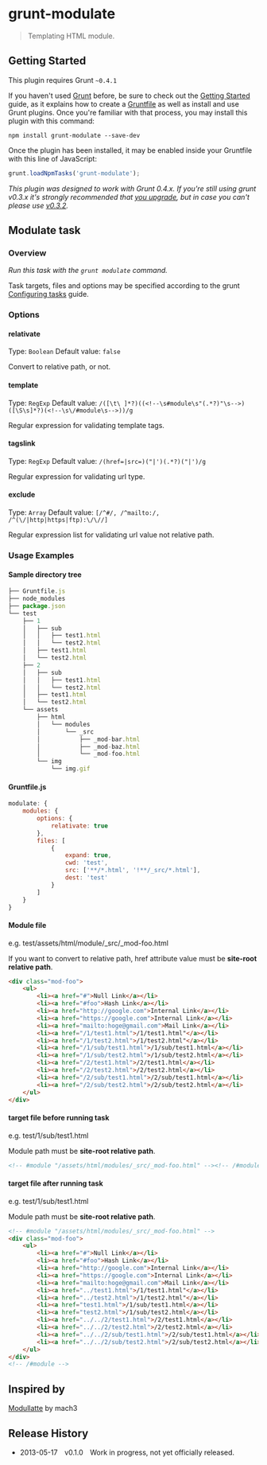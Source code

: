 # grunt-modulate

> Templating HTML module.

## Getting Started

This plugin requires Grunt `~0.4.1`

If you haven't used [Grunt](http://gruntjs.com/) before, be sure to check out the [Getting Started](http://gruntjs.com/getting-started) guide, as it explains how to create a [Gruntfile](http://gruntjs.com/sample-gruntfile) as well as install and use Grunt plugins. Once you're familiar with that process, you may install this plugin with this command:

```shell
npm install grunt-modulate --save-dev
```

Once the plugin has been installed, it may be enabled inside your Gruntfile with this line of JavaScript:

```js
grunt.loadNpmTasks('grunt-modulate');
```

*This plugin was designed to work with Grunt 0.4.x. If you're still using grunt v0.3.x it's strongly recommended that [you upgrade](http://gruntjs.com/upgrading-from-0.3-to-0.4), but in case you can't please use [v0.3.2](https://github.com/gruntjs/grunt-contrib-less/tree/grunt-0.3-stable).*

## Modulate task

### Overview

_Run this task with the `grunt modulate` command._

Task targets, files and options may be specified according to the grunt [Configuring tasks](http://gruntjs.com/configuring-tasks) guide.

### Options

#### relativate
Type: `Boolean`
Default value: `false`

Convert to relative path, or not.

#### template
Type: `RegExp`
Default value: `/([\t\ ]*?)((<!--\s#module\s"(.*?)"\s-->)([\S\s]*?)(<!--\s\/#module\s-->))/g`

Regular expression for validating template tags.

#### tagslink
Type: `RegExp`
Default value: `/(href=|src=)("|')(.*?)("|')/g`

Regular expression for validating url type.

#### exclude
Type: `Array`
Default value: `[/^#/, /^mailto:/, /^(\/|http|https|ftp):\/\//]`

Regular expression list for validating url value not relative path.

### Usage Examples

#### Sample directory tree

```js
├── Gruntfile.js
├── node_modules
├── package.json
└── test
    ├── 1
    │   ├── sub
    │   │   ├── test1.html
    │   │   └── test2.html
    │   ├── test1.html
    │   └── test2.html
    ├── 2
    │   ├── sub
    │   │   ├── test1.html
    │   │   └── test2.html
    │   ├── test1.html
    │   └── test2.html
    └── assets
        ├── html
        │   └── modules
        │       └── _src
        │           ├── _mod-bar.html
        │           ├── _mod-baz.html
        │           └── _mod-foo.html
        └── img
            └── img.gif
```

#### Gruntfile.js

```js
modulate: {
	modules: {
		options: {
			relativate: true
		},
		files: [
			{
				expand: true,
				cwd: 'test',
				src: ['**/*.html', '!**/_src/*.html'],
				dest: 'test'
			}
		]
	}
}
```

#### Module file

e.g. test/assets/html/module/_src/_mod-foo.html

If you want to convert to relative path, href attribute value must be **site-root relative path**.

```html
<div class="mod-foo">
	<ul>
		<li><a href="#">Null Link</a></li>
		<li><a href="#foo">Hash Link</a></li>
		<li><a href="http://google.com">Internal Link</a></li>
		<li><a href="https://google.com">Internal Link</a></li>
		<li><a href="mailto:hoge@gmail.com">Mail Link</a></li>
		<li><a href="/1/test1.html">/1/test1.html"</a></li>
		<li><a href="/1/test2.html">/1/test2.html"</a></li>
		<li><a href="/1/sub/test1.html">/1/sub/test1.html</a></li>
		<li><a href="/1/sub/test2.html">/1/sub/test2.html</a></li>
		<li><a href="/2/test1.html">/2/test1.html</a></li>
		<li><a href="/2/test2.html">/2/test2.html</a></li>
		<li><a href="/2/sub/test1.html">/2/sub/test1.html</a></li>
		<li><a href="/2/sub/test2.html">/2/sub/test2.html</a></li>
	</ul>
</div>
```

#### target file before running task

e.g. test/1/sub/test1.html

Module path must be **site-root relative path**.

```html
<!-- #module "/assets/html/modules/_src/_mod-foo.html" --><!-- /#module -->
```

#### target file after running task

e.g. test/1/sub/test1.html

Module path must be **site-root relative path**.

```html
<!-- #module "/assets/html/modules/_src/_mod-foo.html" -->
<div class="mod-foo">
	<ul>
		<li><a href="#">Null Link</a></li>
		<li><a href="#foo">Hash Link</a></li>
		<li><a href="http://google.com">Internal Link</a></li>
		<li><a href="https://google.com">Internal Link</a></li>
		<li><a href="mailto:hoge@gmail.com">Mail Link</a></li>
		<li><a href="../test1.html">/1/test1.html"</a></li>
		<li><a href="../test2.html">/1/test2.html"</a></li>
		<li><a href="test1.html">/1/sub/test1.html</a></li>
		<li><a href="test2.html">/1/sub/test2.html</a></li>
		<li><a href="../../2/test1.html">/2/test1.html</a></li>
		<li><a href="../../2/test2.html">/2/test2.html</a></li>
		<li><a href="../../2/sub/test1.html">/2/sub/test1.html</a></li>
		<li><a href="../../2/sub/test2.html">/2/sub/test2.html</a></li>
	</ul>
</div>
<!-- /#module -->
```

## Inspired by

[Modullatte](https://github.com/mach3/modullatte) by mach3

## Release History

* 2013-05-17 v0.1.0 Work in progress, not yet officially released.
